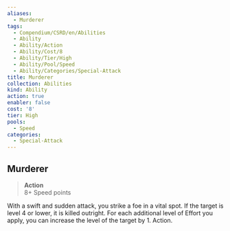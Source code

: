 ```yaml
---
aliases:
  - Murderer
tags:
  - Compendium/CSRD/en/Abilities
  - Ability
  - Ability/Action
  - Ability/Cost/8
  - Ability/Tier/High
  - Ability/Pool/Speed
  - Ability/Categories/Special-Attack
title: Murderer
collection: Abilities
kind: Ability
action: true
enabler: false
cost: '8'
tier: High
pools:
  - Speed
categories:
  - Special-Attack
---
```

## Murderer  
>**Action**  
>8+ Speed points
  
With a swift and sudden attack, you strike a foe in a vital spot. If the target is level 4 or lower, it is killed outright. For each additional level of Effort you apply, you can increase the level of the target by 1. Action.